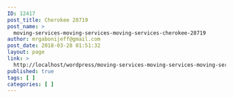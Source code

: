 ```yaml
---
ID: 12417
post_title: Cherokee 28719
post_name: >
  moving-services-moving-services-moving-services-cherokee-28719
author: mrgabonijeff@gmail.com
post_date: 2018-03-28 01:51:32
layout: page
link: >
  http://localhost/wordpress/moving-services-moving-services-moving-services-cherokee-28719/
published: true
tags: [ ]
categories: [ ]
---
```

